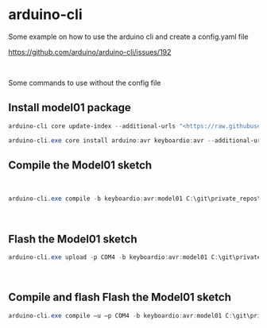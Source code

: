 # arduino-cli


Some example on how to use the arduino cli and create a config.yaml file

<https://github.com/arduino/arduino-cli/issues/192>

 

Some commands to use without the config file

## Install model01 package
```ps1
arduino-cli core update-index --additional-urls "<https://raw.githubusercontent.com/keyboardio/boardsmanager/master/package_keyboardio_index.json>"

arduino-cli.exe core install arduino:avr keyboardio:avr --additional-urls <https://raw.githubusercontent.com/keyboardio/boardsmanager/master/package_keyboardio_index.json>
```

## Compile the Model01 sketch
 
```ps1
arduino-cli.exe compile -b keyboardio:avr:model01 C:\git\private_repos\Model01-Firmware
```
 
## Flash the Model01 sketch

```ps1
arduino-cli.exe upload -p COM4 -b keyboardio:avr:model01 C:\git\private_repos\Model01-Firmware
```
 
## Compile and flash Flash the Model01 sketch

```ps1
arduino-cli.exe compile –u –p COM4 -b keyboardio:avr:model01 C:\git\private_repos\Model01-Firmware
```
 

 

 

 
